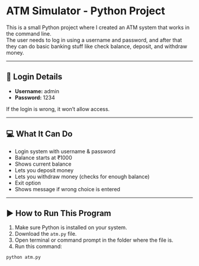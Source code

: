 # ATM Simulator - Python Project

This is a small Python project where I created an ATM system that works in the command line.  
The user needs to log in using a username and password, and after that they can do basic banking stuff like check balance, deposit, and withdraw money.

---

## 🔐 Login Details

- **Username:** admin  
- **Password:** 1234  

If the login is wrong, it won’t allow access.

---

## 💻 What It Can Do

- Login system with username & password
- Balance starts at ₹1000
- Shows current balance
- Lets you deposit money
- Lets you withdraw money (checks for enough balance)
- Exit option
- Shows message if wrong choice is entered

---

## ▶️ How to Run This Program

1. Make sure Python is installed on your system.
2. Download the `atm.py` file.
3. Open terminal or command prompt in the folder where the file is.
4. Run this command:

```bash
python atm.py
